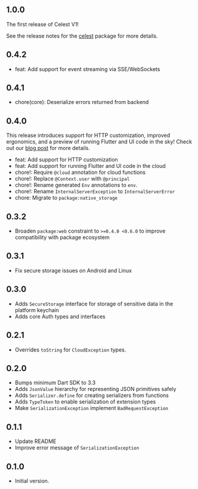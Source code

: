 ## 1.0.0

The first release of Celest V1!

See the release notes for the [celest](https://pub.dev/packages/celest) package for more details.

## 0.4.2

- feat: Add support for event streaming via SSE/WebSockets

## 0.4.1

- chore(core): Deserialize errors returned from backend

## 0.4.0

This release introduces support for HTTP customization, improved ergonomics, and a preview of running Flutter and UI code in the sky! 
Check out our [blog post](https://celest.dev/blog/fluttering-in-the-sky) for more details.

- feat: Add support for HTTP customization
- feat: Add support for running Flutter and UI code in the cloud
- chore!: Require `@cloud` annotation for cloud functions
- chore!: Replace `@Context.user` with `@principal`
- chore!: Rename generated `Env` annotations to `env`.
- chore!: Rename `InternalServerException` to `InternalServerError`
- chore: Migrate to `package:native_storage`

## 0.3.2

- Broaden `package:web` constraint to `>=0.4.0 <0.6.0` to improve compatibility with package ecosystem

## 0.3.1

- Fix secure storage issues on Android and Linux

## 0.3.0

- Adds `SecureStorage` interface for storage of sensitive data in the platform keychain
- Adds core Auth types and interfaces

## 0.2.1

- Overrides `toString` for `CloudException` types.

## 0.2.0

- Bumps minimum Dart SDK to 3.3
- Adds `JsonValue` hierarchy for representing JSON primitives safely
- Adds `Serializer.define` for creating serializers from functions
- Adds `TypeToken` to enable serialization of extension types
- Make `SerializationException` implement `BadRequestException`

## 0.1.1

- Update README
- Improve error message of `SerializationException`

## 0.1.0

- Initial version.
